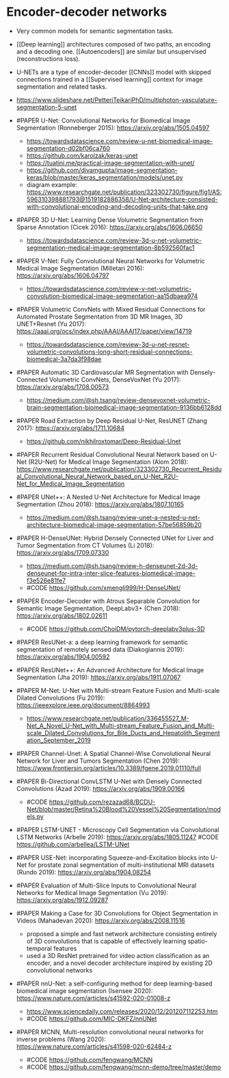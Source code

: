 # Encoder-decoder networks
- Very common models for semantic segmentation tasks.
- [[Deep learning]] architectures composed of two paths, an encoding and a decoding one. [[Autoencoders]] are similar but unsupervised (reconstructions loss).
- U-NETs are a type of encoder-decoder [[CNNs]] model with skipped connections trained in a [[Supervised learning]] context for image segmentation and related tasks.
- https://www.slideshare.net/PetteriTeikariPhD/multiphoton-vasculature-segmentation-5-unet

- #PAPER U-Net: Convolutional Networks for Biomedical Image Segmentation (Ronneberger 2015): https://arxiv.org/abs/1505.04597 
	- https://towardsdatascience.com/review-u-net-biomedical-image-segmentation-d02bf06ca760 
	- https://github.com/karolzak/keras-unet 
	- https://tuatini.me/practical-image-segmentation-with-unet/ 
	- https://github.com/divamgupta/image-segmentation-keras/blob/master/keras_segmentation/models/unet.py 
	- diagram example: https://www.researchgate.net/publication/323302730/figure/fig1/AS:596310398881793@1519182886358/U-Net-architecture-consisted-with-convolutional-encoding-and-decoding-units-that-take.png 
- #PAPER 3D U-Net: Learning Dense Volumetric Segmentation from Sparse Annotation (Cicek 2016): https://arxiv.org/abs/1606.06650
	- https://towardsdatascience.com/review-3d-u-net-volumetric-segmentation-medical-image-segmentation-8b592560fac1 
- #PAPER V-Net: Fully Convolutional Neural Networks for Volumetric Medical Image Segmentation (Milletari 2016): https://arxiv.org/abs/1606.04797
	- https://towardsdatascience.com/review-v-net-volumetric-convolution-biomedical-image-segmentation-aa15dbaea974 
- #PAPER Volumetric ConvNets with Mixed Residual Connections for Automated Prostate Segmentation from 3D MR Images, 3D UNET+Resnet (Yu 2017): https://aaai.org/ocs/index.php/AAAI/AAAI17/paper/view/14719
	- https://towardsdatascience.com/review-3d-u-net-resnet-volumetric-convolutions-long-short-residual-connections-biomedical-3a7da3f98dae
- #PAPER Automatic 3D Cardiovascular MR Segmentation with Densely-Connected Volumetric ConvNets, DenseVoxNet (Yu 2017): https://arxiv.org/abs/1708.00573 
	- https://medium.com/@sh.tsang/review-densevoxnet-volumetric-brain-segmentation-biomedical-image-segmentation-9136bb6128dd 
- #PAPER Road Extraction by Deep Residual U-Net, ResUNET (Zhang 2017): https://arxiv.org/abs/1711.10684
	- https://github.com/nikhilroxtomar/Deep-Residual-Unet
- #PAPER Recurrent Residual Convolutional Neural Network based on U-Net (R2U-Net) for Medical Image Segmentation (Alom 2018): https://www.researchgate.net/publication/323302730_Recurrent_Residual_Convolutional_Neural_Network_based_on_U-Net_R2U-Net_for_Medical_Image_Segmentation
- #PAPER UNet++: A Nested U-Net Architecture for Medical Image Segmentation (Zhou 2018): https://arxiv.org/abs/1807.10165
	- https://medium.com/@sh.tsang/review-unet-a-nested-u-net-architecture-biomedical-image-segmentation-57be56859b20 
- #PAPER H-DenseUNet: Hybrid Densely Connected UNet for Liver and Tumor Segmentation from CT Volumes (Li 2018): https://arxiv.org/abs/1709.07330  
	- https://medium.com/@sh.tsang/review-h-denseunet-2d-3d-denseunet-for-intra-inter-slice-features-biomedical-image-f3e526e81fe7 
	- #CODE https://github.com/xmengli999/H-DenseUNet/
- #PAPER Encoder-Decoder with Atrous Separable Convolution for Semantic Image Segmentation, DeepLabv3+ (Chen 2018): https://arxiv.org/abs/1802.02611
	- #CODE https://github.com/ChoiDM/pytorch-deeplabv3plus-3D 
- #PAPER ResUNet-a: a deep learning framework for semantic segmentation of remotely sensed data (Diakogiannis 2019): https://arxiv.org/abs/1904.00592
- #PAPER ResUNet++: An Advanced Architecture for Medical Image Segmentation (Jha 2019): https://arxiv.org/abs/1911.07067
- #PAPER M-Net: U-Net with Multi-stream Feature Fusion and Multi-scale Dilated Convolutions (Fu 2019): https://ieeexplore.ieee.org/document/8864993 
	- https://www.researchgate.net/publication/336455527_M-Net_A_Novel_U-Net_with_Multi-stream_Feature_Fusion_and_Multi-scale_Dilated_Convolutions_for_Bile_Ducts_and_Hepatolith_Segmentation_September_2019 
- #PAPER Channel-Unet: A Spatial Channel-Wise Convolutional Neural Network for Liver and Tumors Segmentation (Chen 2019): https://www.frontiersin.org/articles/10.3389/fgene.2019.01110/full
- #PAPER Bi-Directional ConvLSTM U-Net with Densely Connected Convolutions (Azad 2019): https://arxiv.org/abs/1909.00166
    - #CODE https://github.com/rezazad68/BCDU-Net/blob/master/Retina%20Blood%20Vessel%20Segmentation/models.py
- #PAPER LSTM-UNET - Microscopy Cell Segmentation via Convolutional LSTM Networks (Arbelle 2019): https://arxiv.org/abs/1805.11247
	#CODE https://github.com/arbellea/LSTM-UNet
- #PAPER USE-Net: incorporating Squeeze-and-Excitation blocks into U-Net for prostate zonal segmentation of multi-institutional MRI datasets (Rundo 2019): https://arxiv.org/abs/1904.08254
- #PAPER Evaluation of Multi-Slice Inputs to Convolutional Neural Networks for Medical Image Segmentation (Vu 2019): https://arxiv.org/abs/1912.09287
- #PAPER Making a Case for 3D Convolutions for Object Segmentation in Videos (Mahadevan 2020): https://arxiv.org/abs/2008.11516
	- proposed a simple and fast network architecture consisting entirely of 3D  convolutions that is capable of effectively learning spatio-temporal features
	- used a 3D ResNet pretrained for video action classification as an encoder, and a novel decoder architecture inspired by existing 2D convolutional networks
- #PAPER nnU-Net: a self-configuring method for deep learning-based biomedical image segmentation (Isensee 2020): https://www.nature.com/articles/s41592-020-01008-z
	- https://www.sciencedaily.com/releases/2020/12/201207112253.htm
	- #CODE https://github.com/MIC-DKFZ/nnUNet
- #PAPER MCNN, Multi-resolution convolutional neural networks for inverse problems (Wang 2020): https://www.nature.com/articles/s41598-020-62484-z
	- #CODE https://github.com/fengwang/MCNN
	- #CODE https://github.com/fengwang/mcnn-demo/tree/master/demo